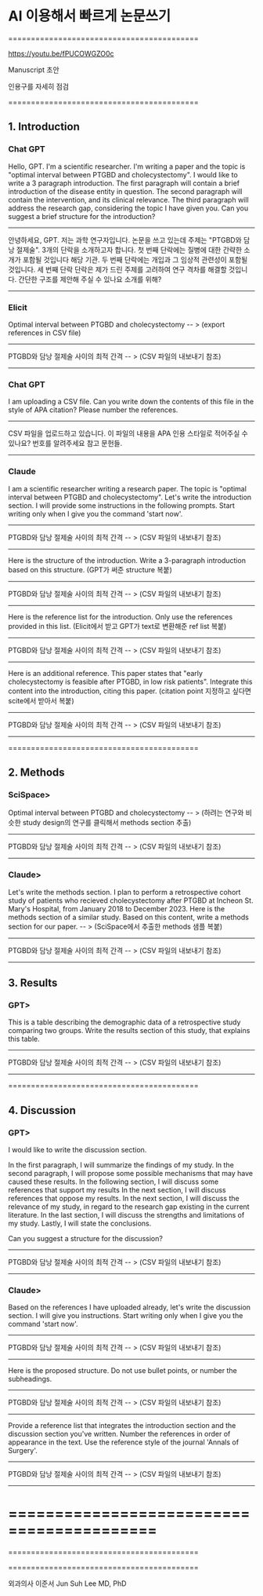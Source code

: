 # AI 이용해서 빠르게 논문쓰기

==========================================

https://youtu.be/fPUCOWGZO0c

Manuscript 초안

인용구를 자세히 점검

==========================================

## 1. Introduction

### Chat GPT
Hello, GPT.
I'm a scientific researcher. I'm writing a paper and the topic is "optimal interval between PTGBD and
cholecystectomy".
I would like to write a 3 paragraph introduction. The first paragraph will contain a brief introduction of the disease
entity in question. The second paragraph will contain the intervention, and its clinical relevance. The third
paragraph will address the research gap, considering the topic I have given you. Can you suggest a brief structure
for the introduction?

---

안녕하세요, GPT.
저는 과학 연구자입니다. 논문을 쓰고 있는데 주제는 "PTGBD와
담낭 절제술".
3개의 단락을 소개하고자 합니다. 첫 번째 단락에는 질병에 대한 간략한 소개가 포함될 것입니다
해당 기관. 두 번째 단락에는 개입과 그 임상적 관련성이 포함될 것입니다. 세 번째 단락
단락은 제가 드린 주제를 고려하여 연구 격차를 해결할 것입니다. 간단한 구조를 제안해 주실 수 있나요
소개를 위해?

---

### Elicit
Optimal interval between PTGBD and cholecystectomy
-- > (export references in CSV file)

---

PTGBD와 담낭 절제술 사이의 최적 간격 -- > (CSV 파일의 내보내기 참조)

---


### Chat GPT
I am uploading a CSV file. Can you write down the contents of this file in the style of APA citation? 
Please number the references.

---

CSV 파일을 업로드하고 있습니다. 이 파일의 내용을 APA 인용 스타일로 적어주실 수 있나요? 
번호를 알려주세요 참고 문헌들.

---




### Claude

I am a scientific researcher writing a research paper. The topic is "optimal interval between PTGBD and
cholecystectomy". Let's write the introduction section. I will provide some instructions in the following prompts.
Start writing only when I give you the command 'start now'.

---

PTGBD와 담낭 절제술 사이의 최적 간격 -- > (CSV 파일의 내보내기 참조)

---


Here is the structure of the introduction. Write a 3-paragraph introduction based on this structure.
(GPT가 써준 structure 복붙)

---

PTGBD와 담낭 절제술 사이의 최적 간격 -- > (CSV 파일의 내보내기 참조)

---

Here is the reference list for the introduction. Only use the references provided in this list.
(Elicit에서 받고 GPT가 text로 변환해준 ref list 복붙)

---

PTGBD와 담낭 절제술 사이의 최적 간격 -- > (CSV 파일의 내보내기 참조)

---

Here is an additional reference. This paper states that "early cholecystectomy is feasible after PTGBD, in low risk
patients". Integrate this content into the introduction, citing this paper.
(citation point 지정하고 싶다면 scite에서 받아서 복붙)

---

PTGBD와 담낭 절제술 사이의 최적 간격 -- > (CSV 파일의 내보내기 참조)

---

==========================================

## 2. Methods

### SciSpace>
Optimal interval between PTGBD and cholecystectomy
-- > (하려는 연구와 비슷한 study design의 연구를 클릭해서 methods section 추출)


---

PTGBD와 담낭 절제술 사이의 최적 간격 -- > (CSV 파일의 내보내기 참조)

---


### Claude>

Let's write the methods section.
I plan to perform a retrospective cohort study of patients who recieved cholecystectomy after PTGBD at Incheon St.
Mary's Hospital, from January 2018 to December 2023.
Here is the methods section of a similar study. Based on this content, write a methods section for our paper.
-- > (SciSpace에서 추출한 methods 샘플 복붙)

---

PTGBD와 담낭 절제술 사이의 최적 간격 -- > (CSV 파일의 내보내기 참조)

---



## 3. Results

### GPT>

This is a table describing the demographic data of a retrospective study comparing two groups.
Write the results section of this study, that explains this table.

---

PTGBD와 담낭 절제술 사이의 최적 간격 -- > (CSV 파일의 내보내기 참조)

---


==========================================

## 4. Discussion

### GPT>

I would like to write the discussion section.

In the first paragraph, I will summarize the findings of my study.
In the second paragraph, I will propose some possible mechanisms that may have caused these results.
In the following section, I will discuss some references that support my results
In the next section, I will discuss references that oppose my results.
In the next section, I will discuss the relevance of my study, in regard to the research gap existing in the current
literature.
In the last section, I will discuss the strengths and limitations of my study.
Lastly, I will state the conclusions.

Can you suggest a structure for the discussion?

---

PTGBD와 담낭 절제술 사이의 최적 간격 -- > (CSV 파일의 내보내기 참조)

---

### Claude>
Based on the references I have uploaded already, let's write the discussion section. I will give you instructions. Start
writing only when I give you the command 'start now'.

---

PTGBD와 담낭 절제술 사이의 최적 간격 -- > (CSV 파일의 내보내기 참조)

---

Here is the proposed structure. Do not use bullet points, or number the subheadings.

---

PTGBD와 담낭 절제술 사이의 최적 간격 -- > (CSV 파일의 내보내기 참조)

---

Provide a reference list that integrates the introduction section and the discussion section you've written. Number
the references in order of appearance in the text. Use the reference style of the journal 'Annals of Surgery'.


---

PTGBD와 담낭 절제술 사이의 최적 간격 -- > (CSV 파일의 내보내기 참조)

---

==========================================
==========================================
==========================================

==========================================

외과의사 이준서 Jun Suh Lee MD, PhD
